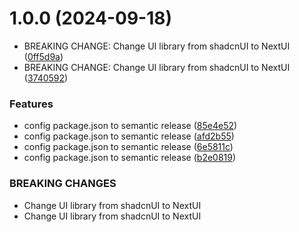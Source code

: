 # 1.0.0 (2024-09-18)


* BREAKING CHANGE: Change UI library from shadcnUI to NextUI ([0ff5d9a](https://github.com/daotanhao1406/ubtv/commit/0ff5d9a48febaa1ba6740bb6c446c8fbce782203))
* BREAKING CHANGE: Change UI library from shadcnUI to NextUI ([3740592](https://github.com/daotanhao1406/ubtv/commit/3740592bbb19559d8335f92c6ad229810431ac81))


### Features

* config package.json to semantic release ([85e4e52](https://github.com/daotanhao1406/ubtv/commit/85e4e528820ee83763658d044c98a9742b53785b))
* config package.json to semantic release ([afd2b55](https://github.com/daotanhao1406/ubtv/commit/afd2b5597582ec15e41710d09e8e76cfc2b8dff5))
* config package.json to semantic release ([6e5811c](https://github.com/daotanhao1406/ubtv/commit/6e5811c4fb3ea31be8fcea55d0780691ddca8e81))
* config package.json to semantic release ([b2e0819](https://github.com/daotanhao1406/ubtv/commit/b2e08195dd4b6c01a75997d1d7f104f45042e298))


### BREAKING CHANGES

* Change UI library from shadcnUI to NextUI
* Change UI library from shadcnUI to NextUI

